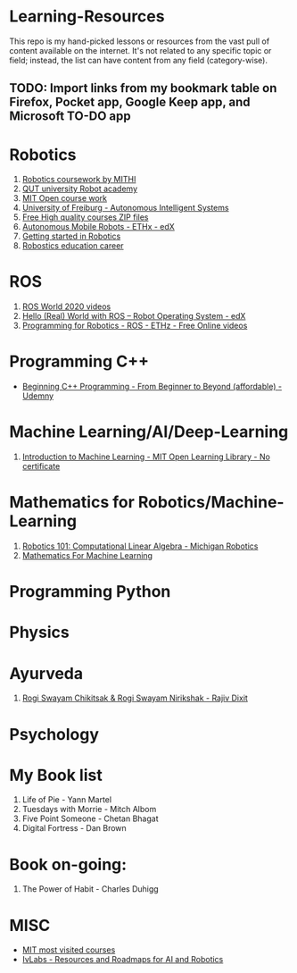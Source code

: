 # Learning-Resources
This repo is my hand-picked lessons or resources from the vast pull of content available on the internet. It's not related to any specific topic or field; instead, the list can have content from any field (category-wise).


## TODO: Import links from my bookmark table on Firefox, Pocket app, Google Keep app, and Microsoft TO-DO app 

# Robotics
1. [Robotics coursework by MITHI](https://github.com/mithi/robotics-coursework)
2. [QUT university Robot academy](https://robotacademy.net.au/) 
3. [MIT Open course work](https://ocw.mit.edu/search/ocwsearch.htm?q=robotics)
4. [University of Freiburg - Autonomous Intelligent Systems](http://ais.informatik.uni-freiburg.de/teaching/ss16/robotics/index_en.php)
5. [Free High quality courses ZIP files](https://www.eng.yale.edu/grablab/roboticscourseware/courses.html)
6. [Autonomous Mobile Robots - ETHx - edX](https://courses.edx.org/courses/course-v1:ETHx+AMRx+2T2020/course/)
7. [Getting started in Robotics](https://people.eecs.berkeley.edu/~pabbeel/cs287-fa19/)
8. [Robostics education career](https://www.reddit.com/r/robotics/comments/kpkne5/how_to_get_started_in_robotics_education_career/)

# ROS
1. [ROS World 2020 videos](https://vimeo.com/showcase/rosworld2020)
2. [Hello (Real) World with ROS – Robot Operating System - edX](https://courses.edx.org/courses/course-v1:DelftX+ROS1x+1T2020/course/)
3. [Programming for Robotics - ROS - ETHz - Free Online videos](https://rsl.ethz.ch/education-students/lectures/ros.html)

# Programming C++
- [Beginning C++ Programming - From Beginner to Beyond (affordable) - Udemny](https://www.udemy.com/course/beginning-c-plus-plus-programming/)

# Machine Learning/AI/Deep-Learning
1. [Introduction to Machine Learning - MIT Open Learning Library - No certificate](https://openlearninglibrary.mit.edu/courses/course-v1:MITx+6.036+1T2019/courseware/welcome/6_036_Information_You_Should_Know/)

# Mathematics for Robotics/Machine-Learning
1. [Robotics 101: Computational Linear Algebra - Michigan Robotics](https://github.com/michiganrobotics/rob101)
2. [Mathematics For Machine Learning](https://github.com/mml-book/mml-book.github.io)

# Programming Python


# Physics


# Ayurveda
1. [Rogi Swayam Chikitsak & Rogi Swayam Nirikshak - Rajiv Dixit](https://www.amazon.in/gp/product/B073PBQCW6/ref=ppx_yo_dt_b_asin_title_o03_s00?ie=UTF8&psc=1)


# Psychology 


# My Book list
1. Life of Pie - Yann Martel
2. Tuesdays with Morrie - Mitch Albom
3. Five Point Someone - Chetan Bhagat
4. Digital Fortress - Dan Brown

# Book on-going:
1. The Power of Habit - Charles Duhigg


# MISC
- [MIT most visited courses](https://ocw.mit.edu/courses/most-visited-courses/)
- [IvLabs - Resources and Roadmaps for AI and Robotics](https://github.com/IvLabs/resources)
